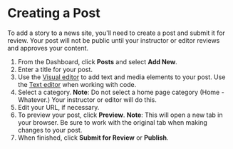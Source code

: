 # Creating a Post

To add a story to a news site, you'll need to create a post and submit it for review. Your post will not be public until your instructor or editor reviews and approves your content.

1. From the Dashboard, click **Posts** and select **Add New**. 
2. Enter a title for your post.
3. Use the [Visual editor](/working-with-text-and-links/working-with-content-in-the-visual-editor.md) to add text and media elements to your post. Use the [Text editor](/working-with-text-and-links/working-with-content-in-the-text-editor.md) when working with code.
4. Select a category. **Note**: Do not select a home page category \(Home - Whatever.\) Your instructor or editor will do this. 
5. Edit your URL, if necessary. 
6. To preview your post, click **Preview**. **Note**: This will open a new tab in your browser. Be sure to work with the original tab when making changes to your post.
7. When finished, click **Submit for Review** or **Publish**. 



